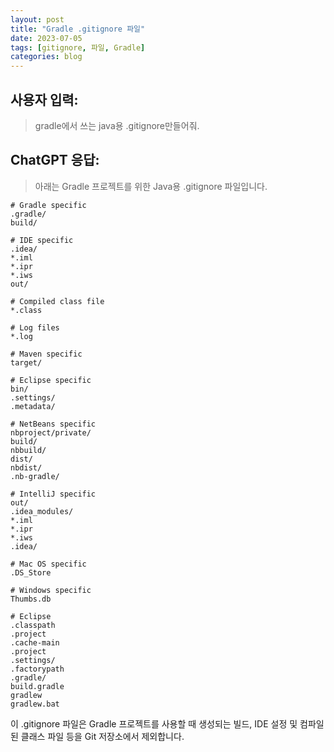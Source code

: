 ```yaml
---
layout: post
title: "Gradle .gitignore 파일"
date: 2023-07-05
tags: [gitignore, 파일, Gradle]
categories: blog
---
```


## 사용자 입력:
> gradle에서 쓰는 java용 .gitignore만들어줘.

## ChatGPT 응답:
> 아래는 Gradle 프로젝트를 위한 Java용 .gitignore 파일입니다.

```
# Gradle specific
.gradle/
build/

# IDE specific
.idea/
*.iml
*.ipr
*.iws
out/

# Compiled class file
*.class

# Log files
*.log

# Maven specific
target/

# Eclipse specific
bin/
.settings/
.metadata/

# NetBeans specific
nbproject/private/
build/
nbbuild/
dist/
nbdist/
.nb-gradle/

# IntelliJ specific
out/
.idea_modules/
*.iml
*.ipr
*.iws
.idea/

# Mac OS specific
.DS_Store

# Windows specific
Thumbs.db

# Eclipse
.classpath
.project
.cache-main
.project
.settings/
.factorypath
.gradle/
build.gradle
gradlew
gradlew.bat
```

이 .gitignore 파일은 Gradle 프로젝트를 사용할 때 생성되는 빌드, IDE 설정 및 컴파일된 클래스 파일 등을 Git 저장소에서 제외합니다. 

